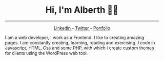 <h1 align="center">Hi, I'm Alberth 👋🏽</h1>

-------
<p align="center">
  <a href="https://www.linkedin.com/in/alberth-corrales-ru%C3%ADz-535b3b144/"> Linkedin </a>
  -
  <a href="https://twitter.com/AlberthRuz1"> Twitter </a>
  -
  <a href="#"> Portfolio </a>
<p> 

I am a web developer, I work as a Frontend. I like to creating amazing pages. I am constantly creating, learning, reading and exercising, I code in Javascript, HTML, Css and some PHP, with which I create custom themes for clients using the WordPress web tool.



